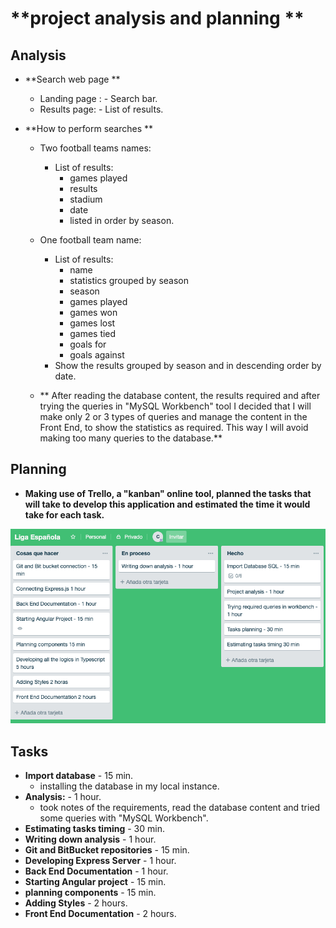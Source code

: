 **project analysis and planning **
===

**Analysis**
----
  * **Search web page **
      * Landing page : - Search bar.
      * Results page: - List of results.

* **How to perform searches **
  * Two football teams names:
      * List of results:
          * games played
          * results
          * stadium
          * date
          * listed in order by season.    
  * One football team name:
    * List of results:
        * name
        * statistics grouped by season
        * season
        * games played
        * games won
        * games lost
        * games tied
        * goals for
        * goals against
    * Show the results grouped by season and in descending order by date.


  * ** After reading the database content, the results required and after trying the queries in "MySQL Workbench" tool I decided that I will  make only 2 or 3 types of queries and manage the content in the Front End, to show the statistics as required. This way I will avoid making too many queries to the database.**


**Planning**
--

* **Making use of Trello, a "kanban" online tool, planned the tasks that will take to develop this application and estimated the time it would take for each task.**

![Kanban Plan](./plan.png)


**Tasks**
--
* **Import database** - 15 min.
    * installing the database in my local instance.
* **Analysis:** - 1 hour.
    * took notes of the requirements, read the database content and tried some queries with "MySQL Workbench".
* **Estimating tasks timing** - 30 min.
* **Writing down analysis** - 1 hour.
* **Git and BitBucket repositories** - 15 min.
* **Developing Express Server** - 1 hour.
* **Back End Documentation** - 1 hour.
* **Starting Angular project** - 15 min.
* **planning components** - 15 min.
* **Adding Styles** - 2 hours.
* **Front End Documentation** - 2 hours.
